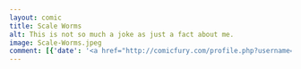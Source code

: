```yaml
---
layout: comic
title: Scale Worms
alt: This is not so much a joke as just a fact about me.
image: Scale-Worms.jpeg
comment: [{'date': '<a href="http://comicfury.com/profile.php?username=tecco_dsilva" title="tecco_dsilva">tecco_dsilva</a>', 'username': 'tecco_dsilva', 'comment': 'Whether they look like sock puppets or nightmare aliens, I just adore scale worms and want to draw them.'}, {'date': '21st Jan 2017, 10:32 AM', 'username': 'ThornsInOurSide', 'comment': 'Those things on its head look like deformed boobs.'}, {'date': '22nd Jan 2017, 9:36 AM', 'username': 'tecco_dsilva', 'comment': 'I know, right?  How can you not love a thing with boob-eyes?'}]
---
```

